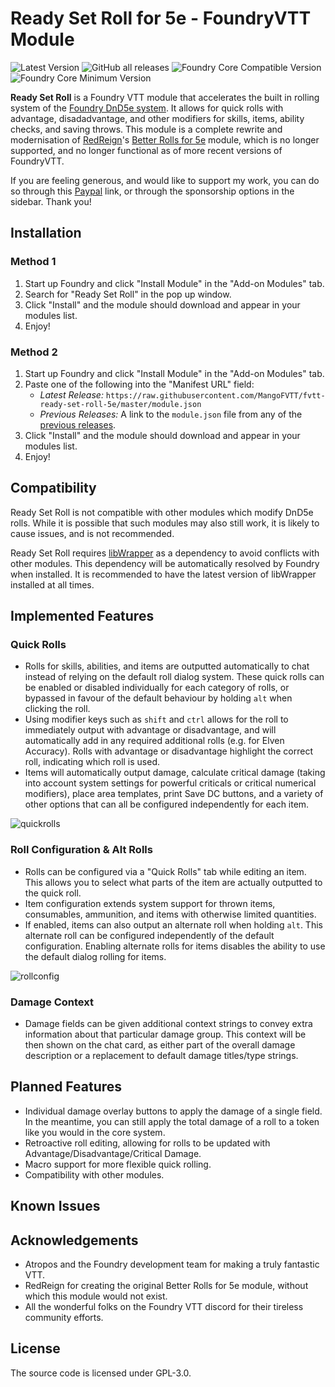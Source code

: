 # Ready Set Roll for 5e - FoundryVTT Module
![Latest Version](https://img.shields.io/badge/dynamic/json.svg?url=https%3A%2F%2Fraw.githubusercontent.com%2FMangoFVTT%2Ffvtt-ready-set-roll-5e%2Fmaster%2Fmodule.json&label=Latest%20Release&prefix=v&query=$.version&colorB=blue&style=for-the-badge)
![GitHub all releases](https://img.shields.io/github/downloads/MangoFVTT/fvtt-ready-set-roll-5e/total?style=for-the-badge)
![Foundry Core Compatible Version](https://img.shields.io/badge/dynamic/json.svg?url=https%3A%2F%2Fraw.githubusercontent.com%2FMangoFVTT%2Ffvtt-ready-set-roll-5e%2Fmaster%2Fmodule.json&label=Compatible%20Foundry%20Version&query=$.compatibility.verified&colorB=critical&style=for-the-badge)
![Foundry Core Minimum Version](https://img.shields.io/badge/dynamic/json.svg?url=https%3A%2F%2Fraw.githubusercontent.com%2FMangoFVTT%2Ffvtt-ready-set-roll-5e%2Fmaster%2Fmodule.json&label=Minimum%20Foundry%20Version&query=$.compatibility.minimum&colorB=critical&style=for-the-badge)


**Ready Set Roll** is a Foundry VTT module that accelerates the built in rolling system of the [Foundry DnD5e system](https://github.com/foundryvtt/dnd5e). It allows for quick rolls with advantage, disadadvantage, and other modifiers for skills, items, ability checks, and saving throws. This module is a complete rewrite and modernisation of [RedReign](https://github.com/RedReign)'s [Better Rolls for 5e](https://github.com/RedReign/FoundryVTT-BetterRolls5e) module, which is no longer supported, and no longer functional as of more recent versions of FoundryVTT. 

If you are feeling generous, and would like to support my work, you can do so through this [Paypal](https://www.paypal.com/paypalme/MangoFVTT) link, or through the sponsorship options in the sidebar. Thank you!

## Installation

### Method 1
1. Start up Foundry and click "Install Module" in the "Add-on Modules" tab.
2. Search for "Ready Set Roll" in the pop up window.
3. Click "Install" and the module should download and appear in your modules list.
4. Enjoy!

### Method 2
1. Start up Foundry and click "Install Module" in the "Add-on Modules" tab.
2. Paste one of the following into the "Manifest URL" field:
    - *Latest Release:* `https://raw.githubusercontent.com/MangoFVTT/fvtt-ready-set-roll-5e/master/module.json`
    - *Previous Releases:* A link to the `module.json` file from any of the [previous releases](https://github.com/MangoFVTT/fvtt-ready-set-roll-5e/releases).
3. Click "Install" and the module should download and appear in your modules list.
4. Enjoy!

## Compatibility
Ready Set Roll is not compatible with other modules which modify DnD5e rolls. While it is possible that such modules may also still work, it is likely to cause issues, and is not recommended.

Ready Set Roll requires [libWrapper](https://foundryvtt.com/packages/lib-wrapper/) as a dependency to avoid conflicts with other modules. This dependency will be automatically resolved by Foundry when installed. It is recommended to have the latest version of libWrapper installed at all times.

## Implemented Features

### Quick Rolls
- Rolls for skills, abilities, and items are outputted automatically to chat instead of relying on the default roll dialog system. These quick rolls can be enabled or disabled individually for each category of rolls, or bypassed in favour of the default behaviour by holding `alt` when clicking the roll.
- Using modifier keys such as `shift` and `ctrl` allows for the roll to immediately output with advantage or disadvantage, and will automatically add in any required additional rolls (e.g. for Elven Accuracy). Rolls with advantage or disadvantage highlight the correct roll, indicating which roll is used.
- Items will automatically output damage, calculate critical damage (taking into account system settings for powerful criticals or critical numerical modifiers), place area templates, print Save DC buttons, and a variety of other options that can all be configured independently for each item.

![quickrolls](https://user-images.githubusercontent.com/110994627/188636272-a557cd66-082d-46a3-a4e9-bf44e9c03535.png)

### Roll Configuration & Alt Rolls
- Rolls can be configured via a "Quick Rolls" tab while editing an item. This allows you to select what parts of the item are actually outputted to the quick roll.
- Item configuration extends system support for thrown items, consumables, ammunition, and items with otherwise limited quantities.
- If enabled, items can also output an alternate roll when holding `alt`. This alternate roll can be configured independently of the default configuration. Enabling alternate rolls for items disables the ability to use the default dialog rolling for items.

![rollconfig](https://user-images.githubusercontent.com/110994627/188637202-f0e4ba7b-7790-4c97-9be6-bc64f4be7015.png)

### Damage Context
- Damage fields can be given additional context strings to convey extra information about that particular damage group. This context will be then shown on the chat card, as either part of the overall damage description or a replacement to default damage titles/type strings.

## Planned Features
- Individual damage overlay buttons to apply the damage of a single field. In the meantime, you can still apply the total damage of a roll to a token like you would in the core system.
- Retroactive roll editing, allowing for rolls to be updated with Advantage/Disadvantage/Critical Damage.
- Macro support for more flexible quick rolling.
- Compatibility with other modules.

## Known Issues

## Acknowledgements
- Atropos and the Foundry development team for making a truly fantastic VTT.
- RedReign for creating the original Better Rolls for 5e module, without which this module would not exist.
- All the wonderful folks on the Foundry VTT discord for their tireless community efforts.

## License
The source code is licensed under GPL-3.0.
